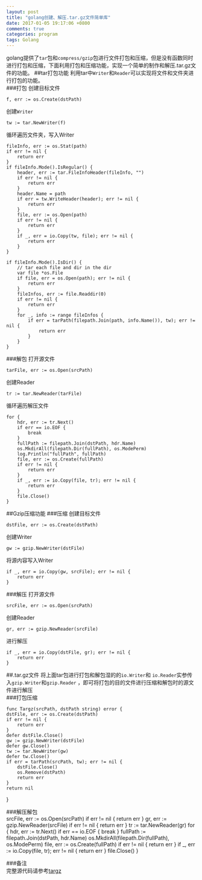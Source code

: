 ```yaml
---
layout: post
title: "golang创建、解压.tar.gz文件简单库"
date: 2017-01-05 19:17:06 +0800
comments: true
categories: program
tags: Golang
---
```

golang提供了`tar`包和`compress/gzip`包进行文件打包和压缩，但是没有函数同时进行打包和压缩，下面利用打包和压缩功能，实现一个简单的制作和解压.tar.gz文件的功能。
##tar打包功能
利用tar中`Writer`和`Reader`可以实现将文件和文件夹进行打包的功能。  
###打包
创建目标文件  

	f, err := os.Create(dstPath)
	
创建`Writer`

	tw := tar.NewWriter(f)
循环遍历文件夹，写入Writer  
	
	fileInfo, err := os.Stat(path)
	if err != nil {
		return err
	}
	if fileInfo.Mode().IsRegular() {
		header, err := tar.FileInfoHeader(fileInfo, "")
		if err != nil {
			return err
		}
		header.Name = path
		if err = tw.WriteHeader(header); err != nil {
			return err
		}
		file, err := os.Open(path)
		if err != nil {
			return err
		}
		if _, err = io.Copy(tw, file); err != nil {
			return err
		}
	}

	if fileInfo.Mode().IsDir() {
		// tar each file and dir in the dir
		var file *os.File
		if file, err = os.Open(path); err != nil {
			return err
		}
		fileInfos, err := file.Readdir(0)
		if err != nil {
			return err
		}
		for _, info := range fileInfos {
			if err = tarPath(filepath.Join(path, info.Name()), tw); err != nil {
				return err
			}
		}
	}
<!-- more -->
###解包 
打开源文件

	tarFile, err := os.Open(srcPath)

创建Reader  

	tr := tar.NewReader(tarFile)

循环遍历解压文件  
	
	for {
		hdr, err := tr.Next()
		if err == io.EOF {
			break
		}
		fullPath := filepath.Join(dstPath, hdr.Name)
		os.MkdirAll(filepath.Dir(fullPath), os.ModePerm)
		log.Println("fullPath", fullPath)
		file, err := os.Create(fullPath)
		if err != nil {
			return err
		}
		if _, err := io.Copy(file, tr); err != nil {
			return err
		}
		file.Close()
	}
	
##Gzip压缩功能
###压缩
创建目标文件

	dstFile, err := os.Create(dstPath)
创建Writer
	
	gw := gzip.NewWriter(dstFile)

将源内容写入Writer
	
	if _, err = io.Copy(gw, srcFile); err != nil {
		return err
	}
###解压
打开源文件  
	
	srcFile, err := os.Open(srcPath)
创建Reader
	
	gr, err := gzip.NewReader(srcFile)
进行解压 
	
	if _, err = io.Copy(dstFile, gr); err != nil {
		return err
	}

##.tar.gz文件
将上面tar包进行打包和解包湿的的`io.Writer`和 `io.Reader`实参传入`gzip.Writer`和`gzip.Reader` ，即可将打包的目的文件进行压缩和解包时的源文件进行解压  
###打包压缩  

	func Targz(srcPath, dstPath string) error {
	dstFile, err := os.Create(dstPath)
	if err != nil {
		return err
	}
	defer dstFile.Close()
	gw := gzip.NewWriter(dstFile)
	defer gw.Close()
	tw := tar.NewWriter(gw)
	defer tw.Close()
	if err = tarPath(srcPath, tw); err != nil {
		dstFile.Close()
		os.Remove(dstPath)
		return err
	}
	return nil
}

###解压解包  
	srcFile, err := os.Open(srcPath)
	if err != nil {
		return err
	}
	gr, err := gzip.NewReader(srcFile)
	if err != nil {
		return err
	}
	tr := tar.NewReader(gr)
	for {
		hdr, err := tr.Next()
		if err == io.EOF {
			break
		}
		fullPath := filepath.Join(dstPath, hdr.Name)
		os.MkdirAll(filepath.Dir(fullPath), os.ModePerm)
		file, err := os.Create(fullPath)
		if err != nil {
			return err
		}
		if _, err := io.Copy(file, tr); err != nil {
			return err
		}
		file.Close()
	}

###备注  
完整源代码请参考[targz](https://github.com/jintao-zero/targz)

	
